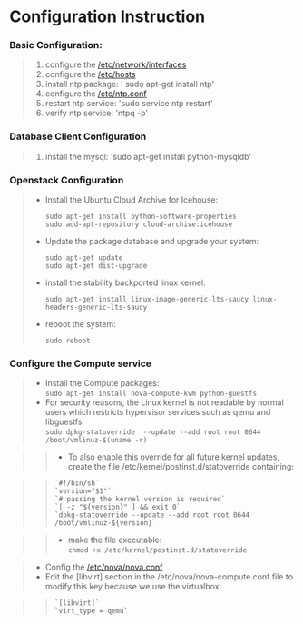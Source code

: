 # Configuration Instruction

### Basic Configuration:

> 1. configure the [/etc/network/interfaces](interfaces)  
> 2. configure the [/etc/hosts](hosts)  
> 3. install ntp package: ' sudo apt-get install ntp'  
> 4. configure the [/etc/ntp.conf](ntp.conf)  
> 5. restart ntp service: 'sudo service ntp restart'  
> 6. verify ntp service: 'ntpq -p'  

### Database Client Configuration

> 1. install the mysql: 'sudo apt-get install python-mysqldb'  

### Openstack Configuration

> + Install the Ubuntu Cloud Archive for Icehouse:
>
>     `sudo apt-get install python-software-properties`  
>     `sudo add-apt-repository cloud-archive:icehouse`    
>
> + Update the package database and upgrade your system:
>
>      `sudo apt-get update`  
>      `sudo apt-get dist-upgrade`  
> 
> + install the stability backported linux kernel:
>
>      `sudo apt-get install linux-image-generic-lts-saucy linux-headers-generic-lts-saucy`  
>
> + reboot the system:  
>
>      `sudo reboot`  
>

### Configure the Compute service

> + Install the Compute packages:  
>      `sudo apt-get install nova-compute-kvm python-guestfs`  
> + For security reasons, the Linux kernel is not readable by normal users which restricts hypervisor services such as qemu and libguestfs.  
>      `sudo dpkg-statoverride  --update --add root root 0644 /boot/vmlinuz-$(uname -r)`  

>> + To also enable this override for all future kernel updates, create the file /etc/kernel/postinst.d/statoverride containing:  

>>     `#!/bin/sh`  
>>     `version="$1"`  
>>     `# passing the kernel version is required`  
>>     `[ -z "${version}" ] && exit 0`  
>>     `dpkg-statoverride --update --add root root 0644 /boot/vmlinuz-${version}`  


>> + make the file executable:  
>>     `chmod +x /etc/kernel/postinst.d/statoverride`  

> + Config the [/etc/nova/nova.conf](nova.conf)  
> + Edit the [libvirt] section in the /etc/nova/nova-compute.conf file to modify this key because we use the virtualbox:  

>>     `[libvirt]`  
>>     `virt_type = qemu`  
